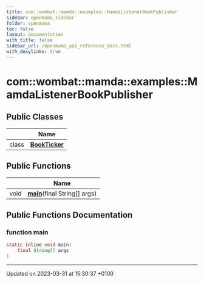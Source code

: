 ```yaml
---
title: com::wombat::mamda::examples::MamdaListenerBookPublisher
sidebar: openmama_sidebar
folder: openmama
toc: false
layout: documentation
with_title: false
sidebar_url: /openmama_api_reference_docs.html
with_doxylinks: true
---
```


# com::wombat::mamda::examples::MamdaListenerBookPublisher





## Public Classes

|                | Name           |
| -------------- | -------------- |
| class | **[BookTicker](classcom_1_1wombat_1_1mamda_1_1examples_1_1MamdaListenerBookPublisher_1_1BookTicker.html)**  |

## Public Functions

|                | Name           |
| -------------- | -------------- |
| void | **[main](classcom_1_1wombat_1_1mamda_1_1examples_1_1MamdaListenerBookPublisher.html#function-main)**(final String[] args) |

## Public Functions Documentation

### function main

```java
static inline void main(
    final String[] args
)
```


-------------------------------

Updated on 2023-03-31 at 15:30:37 +0100